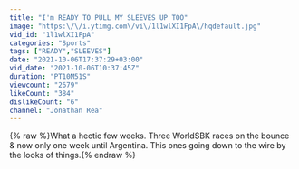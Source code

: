 ```yaml
---
title: "I'm READY TO PULL MY SLEEVES UP TOO"
image: "https:\/\/i.ytimg.com\/vi\/1l1wlXI1FpA\/hqdefault.jpg"
vid_id: "1l1wlXI1FpA"
categories: "Sports"
tags: ["READY","SLEEVES"]
date: "2021-10-06T17:37:29+03:00"
vid_date: "2021-10-06T10:37:45Z"
duration: "PT10M51S"
viewcount: "2679"
likeCount: "384"
dislikeCount: "6"
channel: "Jonathan Rea"
---
```

{% raw %}What a hectic few weeks. Three WorldSBK races on the bounce &amp; now only one week until Argentina. This ones going down to the wire by the looks of things.{% endraw %}
